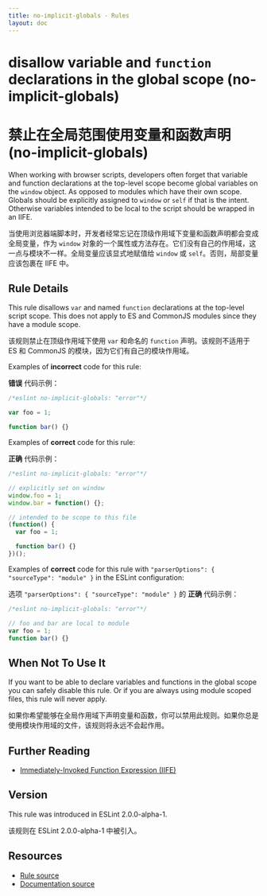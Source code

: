 ```yaml
---
title: no-implicit-globals - Rules
layout: doc
---
```

<!-- Note: No pull requests accepted for this file. See README.md in the root directory for details. -->

# disallow variable and `function` declarations in the global scope (no-implicit-globals)

# 禁止在全局范围使用变量和函数声明 (no-implicit-globals)

When working with browser scripts, developers often forget that variable and function declarations at the top-level scope become global variables on the `window` object. As opposed to modules which have their own scope. Globals should be explicitly assigned to `window` or `self` if that is the intent. Otherwise variables intended to be local to the script should be wrapped in an IIFE.

当使用浏览器端脚本时，开发者经常忘记在顶级作用域下变量和函数声明都会变成全局变量，作为 `window` 对象的一个属性或方法存在。它们没有自己的作用域，这一点与模块不一样。全局变量应该显式地赋值给 `window` 或 `self`。否则，局部变量应该包裹在 IIFE 中。

## Rule Details

This rule disallows `var` and named `function` declarations at the top-level script scope. This does not apply to ES and CommonJS modules since they have a module scope.

该规则禁止在顶级作用域下使用 `var` 和命名的 `function` 声明。该规则不适用于 ES 和 CommonJS 的模块，因为它们有自己的模块作用域。

Examples of **incorrect** code for this rule:

**错误** 代码示例：

```js
/*eslint no-implicit-globals: "error"*/

var foo = 1;

function bar() {}
```

Examples of **correct** code for this rule:

**正确** 代码示例：

```js
/*eslint no-implicit-globals: "error"*/

// explicitly set on window
window.foo = 1;
window.bar = function() {};

// intended to be scope to this file
(function() {
  var foo = 1;

  function bar() {}
})();
```

Examples of **correct** code for this rule with `"parserOptions": { "sourceType": "module" }` in the ESLint configuration:

选项 `"parserOptions": { "sourceType": "module" }` 的 **正确** 代码示例：

```js
/*eslint no-implicit-globals: "error"*/

// foo and bar are local to module
var foo = 1;
function bar() {}
```

## When Not To Use It

If you want to be able to declare variables and functions in the global scope you can safely disable this rule. Or if you are always using module scoped files, this rule will never apply.

如果你希望能够在全局作用域下声明变量和函数，你可以禁用此规则。如果你总是使用模块作用域的文件，该规则将永远不会起作用。

## Further Reading

* [Immediately-Invoked Function Expression (IIFE)](http://benalman.com/news/2010/11/immediately-invoked-function-expression/)

## Version

This rule was introduced in ESLint 2.0.0-alpha-1.

该规则在 ESLint 2.0.0-alpha-1 中被引入。

## Resources

* [Rule source](https://github.com/eslint/eslint/tree/master/lib/rules/no-implicit-globals.js)
* [Documentation source](https://github.com/eslint/eslint/tree/master/docs/rules/no-implicit-globals.md)
